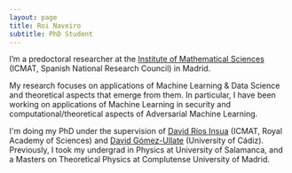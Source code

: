 ```yaml
---
layout: page
title: Roi Naveiro
subtitle: PhD Student
---
```


I’m a predoctoral researcher at the [Institute of Mathematical Sciences](https://www.icmat.es/es) (ICMAT, Spanish National Research Council) in Madrid.

My research focuses on applications of Machine Learning & Data Science and theoretical aspects that emerge from them.
In particular, I have been working on applications of Machine Learning in security and computational/theoretical aspects of Adversarial Machine Learning.

I'm doing my PhD under the supervision of [David Ríos Insua](https://www.icmat.es/drios) (ICMAT, Royal Academy of Sciences) and [David Gómez-Ullate](http://datalab.uca.es/team/david/) (University of Cádiz). Previously, I took my undergrad in Physics at University of Salamanca, and a Masters on Theoretical Physics at Complutense University of Madrid.
